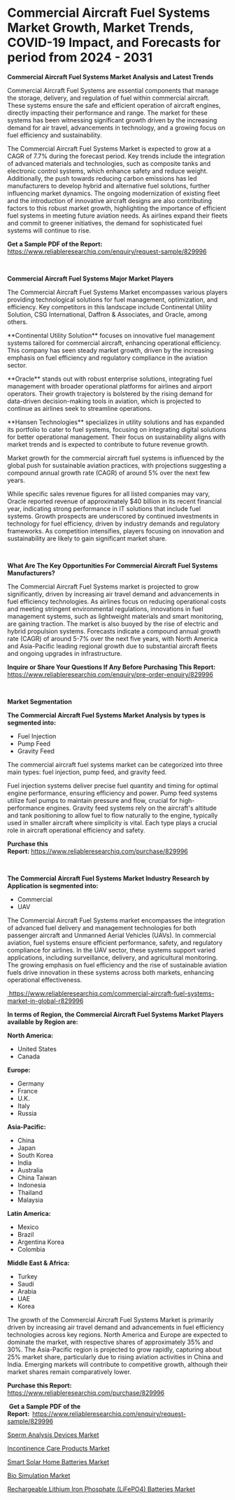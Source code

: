 <p><h1>Commercial Aircraft Fuel Systems Market Growth, Market Trends, COVID-19 Impact, and Forecasts for period from 2024 - 2031</h1></p><p><strong>Commercial Aircraft Fuel Systems Market Analysis and Latest Trends</strong></p>
<p><p>Commercial Aircraft Fuel Systems are essential components that manage the storage, delivery, and regulation of fuel within commercial aircraft. These systems ensure the safe and efficient operation of aircraft engines, directly impacting their performance and range. The market for these systems has been witnessing significant growth driven by the increasing demand for air travel, advancements in technology, and a growing focus on fuel efficiency and sustainability.</p><p>The Commercial Aircraft Fuel Systems Market is expected to grow at a CAGR of 7.7% during the forecast period. Key trends include the integration of advanced materials and technologies, such as composite tanks and electronic control systems, which enhance safety and reduce weight. Additionally, the push towards reducing carbon emissions has led manufacturers to develop hybrid and alternative fuel solutions, further influencing market dynamics. The ongoing modernization of existing fleet and the introduction of innovative aircraft designs are also contributing factors to this robust market growth, highlighting the importance of efficient fuel systems in meeting future aviation needs. As airlines expand their fleets and commit to greener initiatives, the demand for sophisticated fuel systems will continue to rise.</p></p>
<p><strong>Get a Sample PDF of the Report:&nbsp;</strong> <a href="https://www.reliableresearchiq.com/enquiry/request-sample/829996?utm_campaign=1132&utm_medium=2&utm_source=Github&utm_content=ia&utm_term=08102024&utm_id=commercial-aircraft-fuel-systems">https://www.reliableresearchiq.com/enquiry/request-sample/829996</a></p>
<p>&nbsp;</p>
<p><strong>Commercial Aircraft Fuel Systems Major Market Players</strong></p>
<p><p>The Commercial Aircraft Fuel Systems Market encompasses various players providing technological solutions for fuel management, optimization, and efficiency. Key competitors in this landscape include Continental Utility Solution, CSG International, Daffron & Associates, and Oracle, among others.</p><p>**Continental Utility Solution** focuses on innovative fuel management systems tailored for commercial aircraft, enhancing operational efficiency. This company has seen steady market growth, driven by the increasing emphasis on fuel efficiency and regulatory compliance in the aviation sector.</p><p>**Oracle** stands out with robust enterprise solutions, integrating fuel management with broader operational platforms for airlines and airport operators. Their growth trajectory is bolstered by the rising demand for data-driven decision-making tools in aviation, which is projected to continue as airlines seek to streamline operations.</p><p>**Hansen Technologies** specializes in utility solutions and has expanded its portfolio to cater to fuel systems, focusing on integrating digital solutions for better operational management. Their focus on sustainability aligns with market trends and is expected to contribute to future revenue growth.</p><p>Market growth for the commercial aircraft fuel systems is influenced by the global push for sustainable aviation practices, with projections suggesting a compound annual growth rate (CAGR) of around 5% over the next few years. </p><p>While specific sales revenue figures for all listed companies may vary, Oracle reported revenue of approximately $40 billion in its recent financial year, indicating strong performance in IT solutions that include fuel systems. Growth prospects are underscored by continued investments in technology for fuel efficiency, driven by industry demands and regulatory frameworks. As competition intensifies, players focusing on innovation and sustainability are likely to gain significant market share.</p></p>
<p>&nbsp;</p>
<p><strong>What Are The Key Opportunities For Commercial Aircraft Fuel Systems Manufacturers?</strong></p>
<p><p>The Commercial Aircraft Fuel Systems market is projected to grow significantly, driven by increasing air travel demand and advancements in fuel efficiency technologies. As airlines focus on reducing operational costs and meeting stringent environmental regulations, innovations in fuel management systems, such as lightweight materials and smart monitoring, are gaining traction. The market is also buoyed by the rise of electric and hybrid propulsion systems. Forecasts indicate a compound annual growth rate (CAGR) of around 5-7% over the next five years, with North America and Asia-Pacific leading regional growth due to substantial aircraft fleets and ongoing upgrades in infrastructure.</p></p>
<p><strong>Inquire or Share Your Questions If Any Before Purchasing This Report:</strong> <a href="https://www.reliableresearchiq.com/enquiry/pre-order-enquiry/829996?utm_campaign=1132&utm_medium=2&utm_source=Github&utm_content=ia&utm_term=08102024&utm_id=commercial-aircraft-fuel-systems">https://www.reliableresearchiq.com/enquiry/pre-order-enquiry/829996</a></p>
<p>&nbsp;</p>
<p><strong>Market Segmentation</strong></p>
<p><strong>The Commercial Aircraft Fuel Systems Market Analysis by types is segmented into:</strong></p>
<p><ul><li>Fuel Injection</li><li>Pump Feed</li><li>Gravity Feed</li></ul></p>
<p><p>The commercial aircraft fuel systems market can be categorized into three main types: fuel injection, pump feed, and gravity feed. </p><p>Fuel injection systems deliver precise fuel quantity and timing for optimal engine performance, ensuring efficiency and power. Pump feed systems utilize fuel pumps to maintain pressure and flow, crucial for high-performance engines. Gravity feed systems rely on the aircraft's altitude and tank positioning to allow fuel to flow naturally to the engine, typically used in smaller aircraft where simplicity is vital. Each type plays a crucial role in aircraft operational efficiency and safety.</p></p>
<p><strong>Purchase this Report:&nbsp;</strong><a href="https://www.reliableresearchiq.com/purchase/829996?utm_campaign=1132&utm_medium=2&utm_source=Github&utm_content=ia&utm_term=08102024&utm_id=commercial-aircraft-fuel-systems">https://www.reliableresearchiq.com/purchase/829996</a></p>
<p>&nbsp;</p>
<p><strong>The Commercial Aircraft Fuel Systems Market Industry Research by Application is segmented into:</strong></p>
<p><ul><li>Commercial</li><li>UAV</li></ul></p>
<p><p>The Commercial Aircraft Fuel Systems market encompasses the integration of advanced fuel delivery and management technologies for both passenger aircraft and Unmanned Aerial Vehicles (UAVs). In commercial aviation, fuel systems ensure efficient performance, safety, and regulatory compliance for airlines. In the UAV sector, these systems support varied applications, including surveillance, delivery, and agricultural monitoring. The growing emphasis on fuel efficiency and the rise of sustainable aviation fuels drive innovation in these systems across both markets, enhancing operational effectiveness.</p></p>
<p><a href="https://www.reliableresearchiq.com/commercial-aircraft-fuel-systems-market-in-global-r829996?utm_campaign=1132&utm_medium=2&utm_source=Github&utm_content=ia&utm_term=08102024&utm_id=commercial-aircraft-fuel-systems">&nbsp;https://www.reliableresearchiq.com/commercial-aircraft-fuel-systems-market-in-global-r829996</a></p>
<p><strong>In terms of Region, the Commercial Aircraft Fuel Systems Market Players available by Region are:</strong></p>
<p>
    <p> <strong> North America: </strong>
        <ul>
            <li>United States</li>
            <li>Canada</li>
        </ul>
        </p> 
    <p> <strong> Europe: </strong>
        <ul>
            <li>Germany</li>
            <li>France</li>
            <li>U.K.</li>
            <li>Italy</li>
            <li>Russia</li>
        </ul>
        </p> 
    <p> <strong> Asia-Pacific: </strong>
        <ul>
            <li>China</li>
            <li>Japan</li>
            <li>South Korea</li>
            <li>India</li>
            <li>Australia</li>
            <li>China Taiwan</li>
            <li>Indonesia</li>
            <li>Thailand</li>
            <li>Malaysia</li>
        </ul>
        </p> 
    <p> <strong> Latin America: </strong>
        <ul>
            <li>Mexico</li>
            <li>Brazil</li>
            <li>Argentina Korea</li>
            <li>Colombia</li>
        </ul>
        </p> 
    <p> <strong> Middle East & Africa: </strong>
        <ul>
            <li>Turkey</li>
            <li>Saudi</li>
            <li>Arabia</li>
            <li>UAE</li>
            <li>Korea</li>
        </ul>
    </p>
    </p>
<p><p>The growth of the Commercial Aircraft Fuel Systems Market is primarily driven by increasing air travel demand and advancements in fuel efficiency technologies across key regions. North America and Europe are expected to dominate the market, with respective shares of approximately 35% and 30%. The Asia-Pacific region is projected to grow rapidly, capturing about 25% market share, particularly due to rising aviation activities in China and India. Emerging markets will contribute to competitive growth, although their market shares remain comparatively lower.</p></p>
<p><strong>Purchase this Report: </strong><a href="https://www.reliableresearchiq.com/purchase/829996?utm_campaign=1132&utm_medium=2&utm_source=Github&utm_content=ia&utm_term=08102024&utm_id=commercial-aircraft-fuel-systems">https://www.reliableresearchiq.com/purchase/829996</a></p>
<p>&nbsp;<strong>Get a Sample PDF of the Report:&nbsp;&nbsp;</strong><a href="https://www.reliableresearchiq.com/enquiry/request-sample/829996?utm_campaign=1132&utm_medium=2&utm_source=Github&utm_content=ia&utm_term=08102024&utm_id=commercial-aircraft-fuel-systems">https://www.reliableresearchiq.com/enquiry/request-sample/829996</a></p>
<p><strong></strong></p>
<p><p><a href="https://github.com/cliffxbwergin/Market-Research-Report-List-1/blob/main/sperm-analysis-devices-market.md?utm_campaign=1132&utm_medium=2&utm_source=Github&utm_content=ia&utm_term=08102024&utm_id=commercial-aircraft-fuel-systems">Sperm Analysis Devices Market</a></p><p><a href="https://www.linkedin.com/pulse/incontinence-care-products-market-size-share-analysis-growth-brjvf?utm_campaign=1132&utm_medium=2&utm_source=Github&utm_content=ia&utm_term=08102024&utm_id=commercial-aircraft-fuel-systems">Incontinence Care Products Market</a></p><p><a href="https://issuu.com/reportprime-2/docs/smart-solar-home-batteries-market-s_632c095564c7ea?utm_campaign=1132&utm_medium=2&utm_source=Github&utm_content=ia&utm_term=08102024&utm_id=commercial-aircraft-fuel-systems">Smart Solar Home Batteries Market</a></p><p><a href="https://www.linkedin.com/pulse/unlocking-growth-potential-strategic-analysis-bio-simulation-ooerf?utm_campaign=1132&utm_medium=2&utm_source=Github&utm_content=ia&utm_term=08102024&utm_id=commercial-aircraft-fuel-systems">Bio Simulation Market</a></p><p><a href="https://issuu.com/reportprime-2/docs/rechargeable-lithium-iron-phosphate_543f92bec71e4f?utm_campaign=1132&utm_medium=2&utm_source=Github&utm_content=ia&utm_term=08102024&utm_id=commercial-aircraft-fuel-systems">Rechargeable Lithium Iron Phosphate (LiFePO4) Batteries Market</a></p></p>